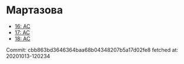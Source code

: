 # Мартазова
- [16: AC](16.md)
- [17: AC](17.md)
- [18: AC](18.md)

Commit: cbb863bd3646364baa68b04348207b5a17d02fe8
 fetched at: 20201013-120234
